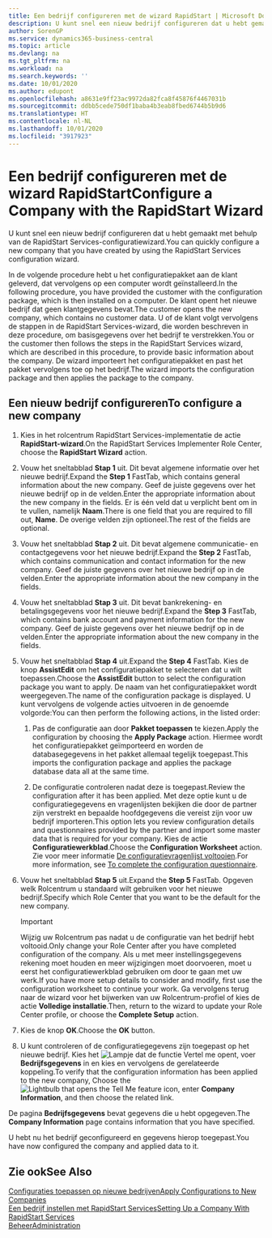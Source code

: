 ```yaml
---
title: Een bedrijf configureren met de wizard RapidStart | Microsoft Docs
description: U kunt snel een nieuw bedrijf configureren dat u hebt gemaakt met behulp van de RapidStart Services-configuratiewizard.
author: SorenGP
ms.service: dynamics365-business-central
ms.topic: article
ms.devlang: na
ms.tgt_pltfrm: na
ms.workload: na
ms.search.keywords: ''
ms.date: 10/01/2020
ms.author: edupont
ms.openlocfilehash: a8631e9ff23ac9972da82fca8f45876f4467031b
ms.sourcegitcommit: ddbb5cede750df1baba4b3eab8fbed6744b5b9d6
ms.translationtype: HT
ms.contentlocale: nl-NL
ms.lasthandoff: 10/01/2020
ms.locfileid: "3917923"
---
```

# <a name="configure-a-company-with-the-rapidstart-wizard"></a><span data-ttu-id="6dce8-103">Een bedrijf configureren met de wizard RapidStart</span><span class="sxs-lookup"><span data-stu-id="6dce8-103">Configure a Company with the RapidStart Wizard</span></span>
<span data-ttu-id="6dce8-104">U kunt snel een nieuw bedrijf configureren dat u hebt gemaakt met behulp van de RapidStart Services-configuratiewizard.</span><span class="sxs-lookup"><span data-stu-id="6dce8-104">You can quickly configure a new company that you have created by using the RapidStart Services configuration wizard.</span></span>

<span data-ttu-id="6dce8-105">In de volgende procedure hebt u het configuratiepakket aan de klant geleverd, dat vervolgens op een computer wordt geïnstalleerd.</span><span class="sxs-lookup"><span data-stu-id="6dce8-105">In the following procedure, you have provided the customer with the configuration package, which is then installed on a computer.</span></span> <span data-ttu-id="6dce8-106">De klant opent het nieuwe bedrijf dat geen klantgegevens bevat.</span><span class="sxs-lookup"><span data-stu-id="6dce8-106">The customer opens the new company, which contains no customer data.</span></span> <span data-ttu-id="6dce8-107">U of de klant volgt vervolgens de stappen in de RapidStart Services-wizard, die worden beschreven in deze procedure, om basisgegevens over het bedrijf te verstrekken.</span><span class="sxs-lookup"><span data-stu-id="6dce8-107">You or the customer then follows the steps in the RapidStart Services wizard, which are described in this procedure, to provide basic information about the company.</span></span> <span data-ttu-id="6dce8-108">De wizard importeert het configuratiepakket en past het pakket vervolgens toe op het bedrijf.</span><span class="sxs-lookup"><span data-stu-id="6dce8-108">The wizard imports the configuration package and then applies the package to the company.</span></span>  

## <a name="to-configure-a-new-company"></a><span data-ttu-id="6dce8-109">Een nieuw bedrijf configureren</span><span class="sxs-lookup"><span data-stu-id="6dce8-109">To configure a new company</span></span>  
1. <span data-ttu-id="6dce8-110">Kies in het rolcentrum RapidStart Services-implementatie de actie **RapidStart-wizard**.</span><span class="sxs-lookup"><span data-stu-id="6dce8-110">On the RapidStart Services Implementer Role Center, choose the **RapidStart Wizard** action.</span></span>  
2. <span data-ttu-id="6dce8-111">Vouw het sneltabblad **Stap 1** uit. Dit bevat algemene informatie over het nieuwe bedrijf.</span><span class="sxs-lookup"><span data-stu-id="6dce8-111">Expand the **Step 1** FastTab, which contains general information about the new company.</span></span> <span data-ttu-id="6dce8-112">Geef de juiste gegevens over het nieuwe bedrijf op in de velden.</span><span class="sxs-lookup"><span data-stu-id="6dce8-112">Enter the appropriate information about the new company in the fields.</span></span> <span data-ttu-id="6dce8-113">Er is één veld dat u verplicht bent om in te vullen, namelijk **Naam**.</span><span class="sxs-lookup"><span data-stu-id="6dce8-113">There is one field that you are required to fill out, **Name**.</span></span> <span data-ttu-id="6dce8-114">De overige velden zijn optioneel.</span><span class="sxs-lookup"><span data-stu-id="6dce8-114">The rest of the fields are optional.</span></span>  
3. <span data-ttu-id="6dce8-115">Vouw het sneltabblad **Stap 2** uit. Dit bevat algemene communicatie- en contactgegevens voor het nieuwe bedrijf.</span><span class="sxs-lookup"><span data-stu-id="6dce8-115">Expand the **Step 2** FastTab, which contains communication and contact information for the new company.</span></span> <span data-ttu-id="6dce8-116">Geef de juiste gegevens over het nieuwe bedrijf op in de velden.</span><span class="sxs-lookup"><span data-stu-id="6dce8-116">Enter the appropriate information about the new company in the fields.</span></span>
4. <span data-ttu-id="6dce8-117">Vouw het sneltabblad **Stap 3** uit. Dit bevat bankrekening- en betalingsgegevens voor het nieuwe bedrijf.</span><span class="sxs-lookup"><span data-stu-id="6dce8-117">Expand the **Step 3** FastTab, which contains bank account and payment information for the new company.</span></span> <span data-ttu-id="6dce8-118">Geef de juiste gegevens over het nieuwe bedrijf op in de velden.</span><span class="sxs-lookup"><span data-stu-id="6dce8-118">Enter the appropriate information about the new company in the fields.</span></span>  
5. <span data-ttu-id="6dce8-119">Vouw het sneltabblad **Stap 4** uit.</span><span class="sxs-lookup"><span data-stu-id="6dce8-119">Expand the **Step 4** FastTab.</span></span> <span data-ttu-id="6dce8-120">Kies de knop **AssistEdit** om het configuratiepakket te selecteren dat u wilt toepassen.</span><span class="sxs-lookup"><span data-stu-id="6dce8-120">Choose the **AssistEdit** button to select the configuration package you want to apply.</span></span> <span data-ttu-id="6dce8-121">De naam van het configuratiepakket wordt weergegeven.</span><span class="sxs-lookup"><span data-stu-id="6dce8-121">The name of the configuration package is displayed.</span></span> <span data-ttu-id="6dce8-122">U kunt vervolgens de volgende acties uitvoeren in de genoemde volgorde:</span><span class="sxs-lookup"><span data-stu-id="6dce8-122">You can then perform the following actions, in the listed order:</span></span>  

    1. <span data-ttu-id="6dce8-123">Pas de configuratie aan door **Pakket toepassen** te kiezen.</span><span class="sxs-lookup"><span data-stu-id="6dce8-123">Apply the configuration by choosing the **Apply Package** action.</span></span> <span data-ttu-id="6dce8-124">Hiermee wordt het configuratiepakket geïmporteerd en worden de databasegegevens in het pakket allemaal tegelijk toegepast.</span><span class="sxs-lookup"><span data-stu-id="6dce8-124">This imports the configuration package and applies the package database data all at the same time.</span></span>  

    2. <span data-ttu-id="6dce8-125">De configuratie controleren nadat deze is toegepast.</span><span class="sxs-lookup"><span data-stu-id="6dce8-125">Review the configuration after it has been applied.</span></span> <span data-ttu-id="6dce8-126">Met deze optie kunt u de configuratiegegevens en vragenlijsten bekijken die door de partner zijn verstrekt en bepaalde hoofdgegevens die vereist zijn voor uw bedrijf importeren.</span><span class="sxs-lookup"><span data-stu-id="6dce8-126">This option lets you review configuration details and questionnaires provided by the partner and import some master data that is required for your company.</span></span> <span data-ttu-id="6dce8-127">Kies de actie **Configuratiewerkblad**.</span><span class="sxs-lookup"><span data-stu-id="6dce8-127">Choose the **Configuration Worksheet** action.</span></span> <span data-ttu-id="6dce8-128">Zie voor meer informatie [De configuratievragenlijst voltooien](admin-gather-customer-setup-values.md#to-complete-the-configuration-questionnaire).</span><span class="sxs-lookup"><span data-stu-id="6dce8-128">For more information, see [To complete the configuration questionnaire](admin-gather-customer-setup-values.md#to-complete-the-configuration-questionnaire).</span></span>  

6. <span data-ttu-id="6dce8-129">Vouw het sneltabblad **Stap 5** uit.</span><span class="sxs-lookup"><span data-stu-id="6dce8-129">Expand the **Step 5** FastTab.</span></span> <span data-ttu-id="6dce8-130">Opgeven welk Rolcentrum u standaard wilt gebruiken voor het nieuwe bedrijf.</span><span class="sxs-lookup"><span data-stu-id="6dce8-130">Specify which Role Center that you want to be the default for the new company.</span></span>  

    > [!IMPORTANT]  
    >  <span data-ttu-id="6dce8-131">Wijzig uw Rolcentrum pas nadat u de configuratie van het bedrijf hebt voltooid.</span><span class="sxs-lookup"><span data-stu-id="6dce8-131">Only change your Role Center after you have completed configuration of the company.</span></span> <span data-ttu-id="6dce8-132">Als u met meer instellingsgegevens rekening moet houden en meer wijzigingen moet doorvoeren, moet u eerst het configuratiewerkblad gebruiken om door te gaan met uw werk.</span><span class="sxs-lookup"><span data-stu-id="6dce8-132">If you have more setup details to consider and modify, first use the configuration worksheet to continue your work.</span></span> <span data-ttu-id="6dce8-133">Ga vervolgens terug naar de wizard voor het bijwerken van uw Rolcentrum-profiel of kies de actie **Volledige installatie**.</span><span class="sxs-lookup"><span data-stu-id="6dce8-133">Then, return to the wizard to update your Role Center profile, or choose the **Complete Setup** action.</span></span>

7. <span data-ttu-id="6dce8-134">Kies de knop **OK**.</span><span class="sxs-lookup"><span data-stu-id="6dce8-134">Choose the **OK** button.</span></span>  
8. <span data-ttu-id="6dce8-135">U kunt controleren of de configuratiegegevens zijn toegepast op het nieuwe bedrijf. Kies het ![Lampje dat de functie Vertel me opent](media/ui-search/search_small.png "Vertel me wat u wilt doen"), voer **Bedrijfsgegevens** in en kies en vervolgens de gerelateerde koppeling.</span><span class="sxs-lookup"><span data-stu-id="6dce8-135">To verify that the configuration information has been applied to the new company, Choose the ![Lightbulb that opens the Tell Me feature](media/ui-search/search_small.png "Tell me what you want to do") icon, enter **Company Information**, and then choose the related link.</span></span>

<span data-ttu-id="6dce8-136">De pagina **Bedrijfsgegevens** bevat gegevens die u hebt opgegeven.</span><span class="sxs-lookup"><span data-stu-id="6dce8-136">The **Company Information** page contains information that you have specified.</span></span>   

<span data-ttu-id="6dce8-137">U hebt nu het bedrijf geconfigureerd en gegevens hierop toegepast.</span><span class="sxs-lookup"><span data-stu-id="6dce8-137">You have now configured the company and applied data to it.</span></span>  

## <a name="see-also"></a><span data-ttu-id="6dce8-138">Zie ook</span><span class="sxs-lookup"><span data-stu-id="6dce8-138">See Also</span></span>  
[<span data-ttu-id="6dce8-139">Configuraties toepassen op nieuwe bedrijven</span><span class="sxs-lookup"><span data-stu-id="6dce8-139">Apply Configurations to New Companies</span></span>](admin-apply-configuration-to-new-companies.md)  
[<span data-ttu-id="6dce8-140">Een bedrijf instellen met RapidStart Services</span><span class="sxs-lookup"><span data-stu-id="6dce8-140">Setting Up a Company With RapidStart Services</span></span>](admin-set-up-a-company-with-rapidstart.md)  
[<span data-ttu-id="6dce8-141">Beheer</span><span class="sxs-lookup"><span data-stu-id="6dce8-141">Administration</span></span>](admin-setup-and-administration.md)
